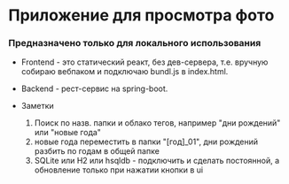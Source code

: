 # Приложение для просмотра фото
### Предназначено только для локального использования
+ Frontend - это статический реакт, без дев-сервера, т.е. вручную собираю вебпаком и подключаю bundl.js в index.html.
+ Backend - рест-сервис на spring-boot.

+ Заметки
    1. Поиск по назв. папки и облако тегов, например "дни рождений" или "новые года"
    1. новые года переместить в папки "[год]_01", дни рождений разбить по годам в общей папке
    1. SQLite или H2 или hsqldb - подключить и сделать постоянной, а обновление только при нажатии кнопки в ui
